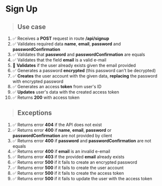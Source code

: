 # Sign Up

> ## Use case

1. ✅ Receives a **POST** request in route **/api/signup**
2. ✅ Validates required data **name**, **email**, **password** and **passwordConfirmation**
3. ✅ Validates that **password** and **passwordConfirmation** are equals
4. ✅ Validates that the field **email** is a valid e-mail
5. 🔄 **Validates** if the user already exists given the email provided
6. ✅ Generates a password **encrypted** (this password can't be decrypted)
7. ✅ **Creates** the user account with the given data, **replacing** the password with encrypted password
8. ✅ Generates an access **token** from user's ID
9. ✅ **Updates** user's data with the created access token
10. ✅ Returns **200** with access token

> ## Exceptions

1. ✅ Returns error **404** if the API does not exist
2. ✅ Returns error **400** if **name**, **email**, **password** or **passwordConfirmation** are not provided by client
3. ✅ Returns error **400** if **password** and **passwordConfirmation** are not equals
4. ✅ Returns error **400** if **email** is an invalid e-email
5. ✅ Returns error **403** if the provided **email** already exists 
6. ✅ Returns error **500** if it fails to create an encrypted password
7. ✅ Returns error **500** if it fails to create the user account
8. ✅ Returns error **500** if it fails to create the access token
9. ✅ Returns error **500** if it fails to update the user with the access token
